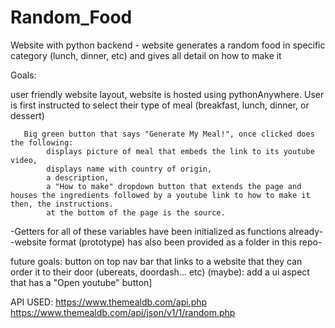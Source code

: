 # Random_Food
Website with python backend - website generates a random food in specific category (lunch, dinner, etc) and gives all detail on how to make it

Goals: 

user friendly website layout, website is hosted using pythonAnywhere.
   User is first instructed to select their type of meal (breakfast, lunch, dinner, or dessert)
   
       Big green button that says "Generate My Meal!", once clicked does the following:
            displays picture of meal that embeds the link to its youtube video,
            displays name with country of origin,
            a description,
            a "How to make" dropdown button that extends the page and houses the ingredients followed by a youtube link to how to make it then, the instructions.
            at the bottom of the page is the source.
-Getters for all of these variables have been initialized as functions already-
-website format (prototype) has also been provided as a folder in this repo-


future goals: button on top nav bar that links to a website that they can order it to their door (ubereats, doordash... etc)
              (maybe): add a ui aspect that has a "Open youtube" button]

API USED: https://www.themealdb.com/api.php
          https://www.themealdb.com/api/json/v1/1/random.php

